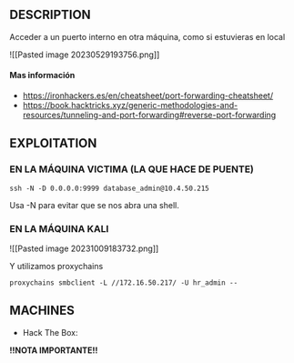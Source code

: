 
## DESCRIPTION

Acceder a un puerto interno en otra máquina, como si estuvieras en local

![[Pasted image 20230529193756.png]]

#### Mas información
*  https://ironhackers.es/en/cheatsheet/port-forwarding-cheatsheet/
* https://book.hacktricks.xyz/generic-methodologies-and-resources/tunneling-and-port-forwarding#reverse-port-forwarding


## EXPLOITATION

### EN LA MÁQUINA VICTIMA (LA QUE HACE DE PUENTE)

```
ssh -N -D 0.0.0.0:9999 database_admin@10.4.50.215  
```

Usa -N para evitar que se nos abra una shell.

### EN LA MÁQUINA KALI

![[Pasted image 20231009183732.png]]

Y utilizamos proxychains

```
proxychains smbclient -L //172.16.50.217/ -U hr_admin --
```
## MACHINES

* Hack The Box: 

**!!NOTA IMPORTANTE!!** 